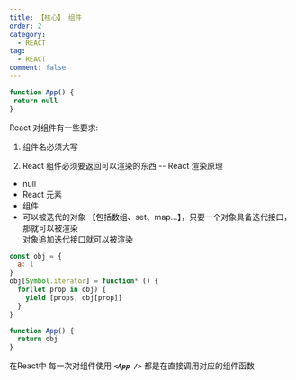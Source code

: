 ```yaml
---
title: 【核心】 组件
order: 2
category:
  - REACT
tag:
  - REACT
comment: false
---
```


```js
function App() {
 return null
}
```

React 对组件有一些要求:

1. 组件名必须大写

2. React 组件必须要返回可以渲染的东西 -- React 渲染原理

- null
- React 元素
- 组件
- 可以被迭代的对象 【包括数组、set、map...】，只要一个对象具备迭代接口，那就可以被渲染  
  对象追加迭代接口就可以被渲染

```js
const obj = {
  a: 1
}
obj[Symbol.iterator] = function* () {
  for(let prop in obj) {
    yield [props, obj[prop]]
  }
}

function App() {
  return obj
}
```

在React中 每一次对组件使用 ***`<App />`*** 都是在直接调用对应的组件函数
